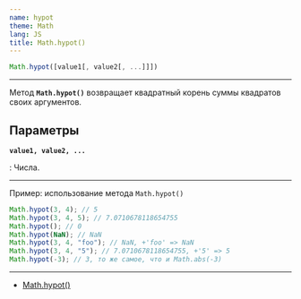 ```yaml
---
name: hypot
theme: Math
lang: JS
title: Math.hypot()
---
```


```js
Math.hypot([value1[, value2[, ...]]])
```

---

Метод **`Math.hypot()`** возвращает квадратный корень суммы квадратов своих аргументов.

## Параметры

**`value1, value2, ...`**

: Числа.

---

Пример: использование метода `Math.hypot()`

```js
Math.hypot(3, 4); // 5
Math.hypot(3, 4, 5); // 7.0710678118654755
Math.hypot(); // 0
Math.hypot(NaN); // NaN
Math.hypot(3, 4, "foo"); // NaN, +'foo' => NaN
Math.hypot(3, 4, "5"); // 7.0710678118654755, +'5' => 5
Math.hypot(-3); // 3, то же самое, что и Math.abs(-3)
```

---

- [Math.hypot()](https://developer.mozilla.org/ru/docs/Web/JavaScript/Reference/Global_Objects/Math/hypot)
